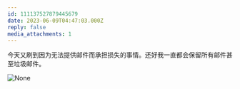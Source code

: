 ```yaml
---
id: 111137527879445679
date: 2023-06-09T04:47:03.000Z
reply: false
media_attachments: 1
---
```


今天又刷到因为无法提供邮件而承担损失的事情。还好我一直都会保留所有邮件甚至垃圾邮件。

![None](https://files.e5n.cc/media_attachments/files/111/219/374/473/162/039/original/b798c61915528e52.webp)
